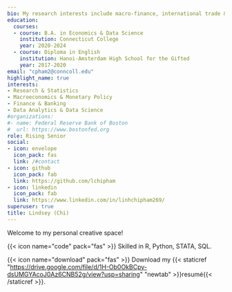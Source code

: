 ```yaml
---
bio: My research interests include macro-finance, international trade & exchange rates, monetary policy and emerging markets.
education:
  courses:
  - course: B.A. in Economics & Data Science 
    institution: Connecticut College
    year: 2020-2024
  - course: Diploma in English
    institution: Hanoi-Amsterdam High School for the Gifted
    year: 2017-2020
email: "cpham2@conncoll.edu"
highlight_name: true
interests:
- Research & Statistics
- Macroeconomics & Monetary Policy
- Finance & Banking
- Data Analytics & Data Science
#organizations:
#- name: Federal Reserve Bank of Boston
#  url: https://www.bostonfed.org
role: Rising Senior
social:
- icon: envelope
  icon_pack: fas
  link: /#contact
- icon: github
  icon_pack: fab
  link: https://github.com/lchipham
- icon: linkedin
  icon_pack: fab
  link: https://www.linkedin.com/in/linhchipham269/
superuser: true
title: Lindsey (Chi)
---
```


Welcome to my personal creative space!

{{< icon name="code" pack="fas" >}}  Skilled in R, Python, STATA, SQL.

{{< icon name="download" pack="fas" >}}  Download my {{< staticref "https://drive.google.com/file/d/1H-Ob0OkBCpy-dsUMGYAcoJ0Az6CNB52g/view?usp=sharing" "newtab" >}}resumé{{< /staticref >}}.
